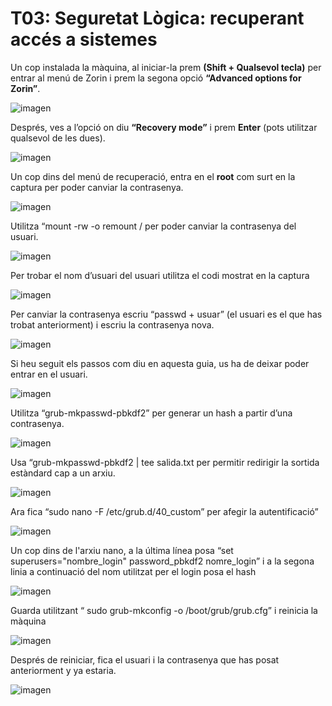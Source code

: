 # T03: Seguretat Lògica: recuperant accés a sistemes

Un cop instalada la màquina, al iniciar-la prem **(Shift + Qualsevol tecla)** per entrar al menú de Zorin i prem la segona opció **“Advanced options for Zorin”**.

![imagen](img/foto1.png)

Després, ves a l’opció on diu **“Recovery mode”** i prem **Enter** (pots utilitzar qualsevol de les dues).

![imagen](img/foto2.png)

Un cop dins del menú de recuperació, entra en el **root** com surt en la captura per poder canviar la contrasenya.

![imagen](img/foto3.png)

Utilitza “mount -rw -o remount / per poder canviar la contrasenya del usuari.

![imagen](img/foto4.png)

Per trobar el nom d’usuari del usuari utilitza el codi mostrat en la captura

![imagen](img/foto5.png)

Per canviar la contrasenya escriu “passwd + usuar” (el usuari es el que has trobat anteriorment) i escriu la contrasenya nova.

![imagen](img/foto6.png)

Si heu seguit els passos com diu en aquesta guia, us ha de deixar poder entrar en el usuari.

![imagen](img/foto7.png)

Utilitza “grub-mkpasswd-pbkdf2” per generar un hash a partir d’una contrasenya.

![imagen](img/foto8.png)

Usa “grub-mkpasswd-pbkdf2 | tee salida.txt per permitir redirigir la sortida estàndard cap a un arxiu.

![imagen](img/foto9.png)

Ara fica “sudo nano -F /etc/grub.d/40_custom” per afegir la autentificació”

![imagen](img/foto10.png)

Un cop dins de l'arxiu nano, a la última línea posa “set superusers="nombre_login"
password_pbkdf2 nomre_login” i a la segona linia a continuació del nom utilitzat per el login posa el hash 

![imagen](img/foto11.png)

Guarda utilitzant “ sudo grub-mkconfig -o /boot/grub/grub.cfg” i reinicia la màquina

![imagen](img/foto12.png)

Després de reiniciar, fica el usuari i la contrasenya que has posat anteriorment y ya estaria.

![imagen](img/foto13.png)

